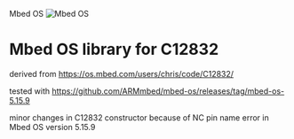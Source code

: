 Mbed OS ![Mbed OS](https://img.shields.io/badge/Version-v5.15.9-green.svg)<br>

# Mbed OS library for C12832

derived from https://os.mbed.com/users/chris/code/C12832/

tested with https://github.com/ARMmbed/mbed-os/releases/tag/mbed-os-5.15.9

minor changes in C12832 constructor because of NC pin name error in Mbed OS version 5.15.9
